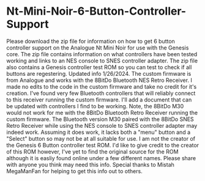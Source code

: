 # Nt-Mini-Noir-6-Button-Controller-Support
Please download the zip file for information on how to get 6 button controller support on the Analogue Nt Mini Noir for use with the Genesis core.
The zip file contains information on what controllers have been tested working and links to an NES console to SNES controller adapter.
The zip file also contains a Genesis controller test ROM so you can test to check if all buttons are regestering.
Updated info 1/26/2024. The custom firmware is from Analogue and works with the 8BitDo Bluetooth NES Retro Receiver. I made no edits to the code in the custom firmware and take no credit for it's creation.
I've found very few Bluetooth controllers that will reliably connect to this receiver running the custom firmware. I'll add a document that can be updated with controllers I find to be working. Note, the 8BitDo M30 would not work for me with the 8BitDo Bluetooth Retro Receiver running the custom firmware. The Bluetooth version M30 paired with the 8BitDo SNES Retro Receiver while using the NES console to SNES controller adapter may indeed work. Assuming it does work, it lacks both a "menu" button and a "Select" button so may not be at all suitable for use. 
I am not the creator of the Genesis 6 Button controller test ROM. I'd like to give credit to the creator of this ROM however, I've yet to find the original source for the ROM although it is easliy found online under a few different names.
Please share with anyone you think may need this info.
Special thanks to Mistah MegaManFan for helping to get this info out to others.
